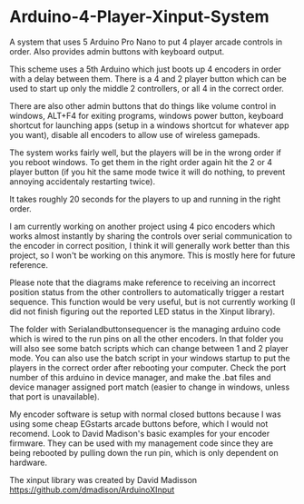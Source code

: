 # Arduino-4-Player-Xinput-System
A system that uses 5 Arduino Pro Nano to put 4 player arcade controls in order. Also provides admin buttons with keyboard output.

This scheme uses a 5th Arduino which just boots up 4 encoders in order with a delay between them. There is a 4 and 2 player button which can be used to start up only the middle 2 controllers, or all 4 in the correct order.

There are also other admin buttons that do things like volume control in windows, ALT+F4 for exiting programs, windows power button, keyboard shortcut for launching apps (setup in a windows shortcut for whatever app you want), disable all encoders to allow use of wireless gamepads.

The system works fairly well, but the players will be in the wrong order if you reboot windows. To get them in the right order again hit the 2 or 4 player button (if you hit the same mode twice it will do nothing, to prevent annoying accidentaly restarting twice).

It takes roughly 20 seconds for the players to up and running in the right order.

I am currently working on another project using 4 pico encoders which works almost instantly by sharing the controls over serial communication to the encoder in correct position, I think it will generally work better than this project, so I won't be working on this anymore. This is mostly here for future reference.

Please note that the diagrams make reference to receiving an incorrect position status from the other controllers to automatically trigger a restart sequence. This function would be very useful, but is not currently working (I did not finish figuring out the reported LED status in the Xinput library).

The folder with Serialandbuttonsequencer is the managing arduino code which is wired to the run pins on all the other encoders. In that folder you will also see some batch scripts which can change between 1 and 2 player mode. You can also use the batch script in your windows startup to put the players in the correct order after rebooting your computer. Check the port number of this arduino in device manager, and make the .bat files and device manager assigned port match (easier to change in windows, unless that port is unavailable).

My encoder software is setup with normal closed buttons because I was using some cheap EGstarts arcade buttons before, which I would not recomend. Look to David Madison's basic examples for your encoder firmware. They can be used with my management code since they are being rebooted by pulling down the run pin, which is only dependent on hardware.

The xinput library was created by David Madisson
https://github.com/dmadison/ArduinoXInput
